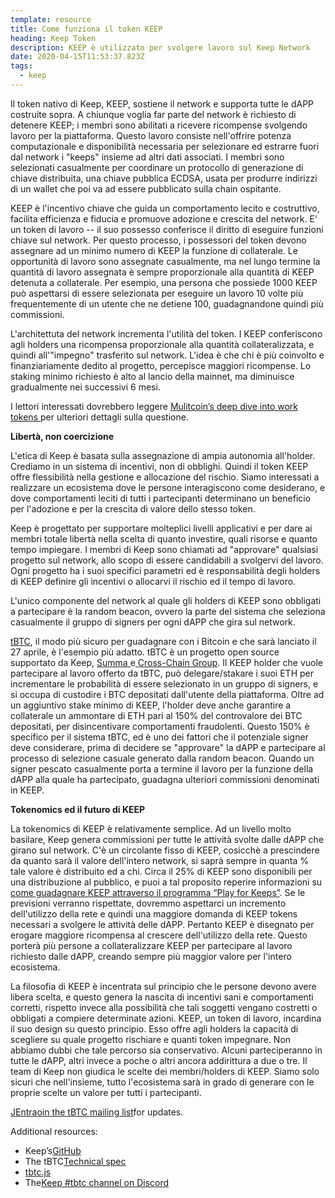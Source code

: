 ```yaml
---
template: resource
title: Come funziona il token KEEP
heading: Keep Token
description: KEEP è utilizzato per svolgere lavoro sul Keep Network
date: 2020-04-15T11:53:37.823Z
tags:
  - keep
---
```

Il token nativo di Keep, KEEP, sostiene il network e supporta tutte le dAPP costruite sopra. A chiunque voglia far parte del network è richiesto di detenere KEEP; i membri sono abilitati a ricevere ricompense svolgendo lavoro per la piattaforma. Questo lavoro consiste nell'offrire potenza computazionale e disponibilità necessaria per selezionare ed estrarre fuori dal network i "keeps" insieme ad altri dati associati. I membri sono selezionati casualmente per coordinare un protocollo di generazione di chiave distribuita, una chiave pubblica ECDSA, usata per produrre indirizzi di un wallet che poi va ad essere pubblicato sulla chain ospitante.

KEEP è l'incentivo chiave che guida un comportamento lecito e costruttivo, facilita efficienza e fiducia e promuove adozione e crescita del network. E' un token di lavoro -- il suo possesso conferisce il diritto di eseguire funzioni chiave sul network. Per questo processo, i possessori del token devono assegnare ad un minimo numero di KEEP la funzione di collaterale. Le opportunità di lavoro sono assegnate casualmente, ma nel lungo termine la quantità di lavoro assegnata è sempre proporzionale alla quantità di KEEP detenuta a collaterale. Per esempio, una persona che possiede 1000 KEEP può aspettarsi di essere selezionata per eseguire un lavoro 10 volte più frequentemente di un utente che ne detiene 100, guadagnandone quindi più commissioni.

L'architettuta del network incrementa l'utilità del token. I KEEP conferiscono agli holders una ricompensa proporzionale alla quantità collateralizzata, e quindi all'"impegno" trasferito sul network. L'idea è che chi è più coinvolto e finanziariamente dedito al progetto, percepisce maggiori ricompense. Lo staking minimo richiesto è alto al lancio della mainnet, ma diminuisce gradualmente nei successivi 6 mesi.

I lettori interessati dovrebbero leggere [Mulitcoin’s deep dive into work tokens ](https://multicoin.capital/2018/02/13/new-models-utility-tokens/)per ulteriori dettagli sulla questione.

**Libertà, non coercizione**

L'etica di Keep è basata sulla assegnazione di ampia autonomia all'holder. Crediamo in un sistema di incentivi, non di obblighi. Quindi il token KEEP offre flessibilità nella gestione e allocazione del rischio. Siamo interessati a realizzare un ecosistema dove le persone interagiscono come desiderano, e dove comportamenti leciti di tutti i partecipanti determinano un beneficio per l'adozione e per la crescita di valore dello stesso token.

Keep è progettato per supportare molteplici livelli applicativi e per dare ai membri totale libertà nella scelta di quanto investire, quali risorse e quanto tempo impiegare. I membri di Keep sono chiamati ad "approvare" qualsiasi progetto sul network, allo scopo di essere candidabili a svolgervi del lavoro. Ogni progetto ha i suoi specifici parametri ed è responsabilità degli holders di KEEP definire gli incentivi o allocarvi il rischio ed il tempo di lavoro.

L'unico componente del network al quale gli holders di KEEP sono obbligati a partecipare è la random beacon, ovvero la parte del sistema che seleziona casualmente il gruppo di signers per ogni dAPP che gira sul network. 

[tBTC](http://tbtc.network/), il modo più sicuro per guadagnare con i Bitcoin e che sarà lanciato il 27 aprile, è l'esempio più adatto. tBTC è un progetto open source supportato da Keep, [Summa ](https://summa.one/)e[ ](https://summa.one/)[Cross-Chain Group](https://www.crosschain.group/). Il KEEP holder che vuole partecipare al lavoro offerto da tBTC, può delegare/stakare i suoi ETH per incrementare le probabilità di essere selezionato in un gruppo di signers, e si occupa di custodire i BTC depositati dall'utente della piattaforma. Oltre ad un aggiuntivo stake minimo di KEEP, l'holder deve anche garantire a collaterale un ammontare di ETH pari al 150% del controvalore dei BTC depositati, per disincentivare comportamenti fraudolenti. Questo 150% è specifico per il sistema tBTC, ed è uno dei fattori che il potenziale signer deve considerare, prima di decidere se "approvare" la dAPP e partecipare al processo di selezione casuale generato dalla random beacon. Quando un signer pescato casualmente porta a termine il lavoro per la funzione della dAPP alla quale ha partecipato, guadagna ulteriori commissioni denominati in KEEP.

**Tokenomics ed il futuro di KEEP**

La tokenomics di KEEP è relativamente semplice. Ad un livello molto basilare, Keep genera commissioni per tutte le attività svolte dalle dAPP che girano sul network. C'è un circolante fisso di KEEP, cosicchè a prescindere da quanto sarà il valore dell'intero network, si saprà sempre in quanta % tale valore è distribuito ed a chi. Circa il 25% di KEEP sono disponibili per una distribuzione al pubblico, e puoi a tal proposito reperire informazioni su [come guadagnare KEEP attraverso il programma “Play for Keeps”](https://blog.keep.network/how-to-get-keep-stake-eth-42252ee11863). Se le previsioni verranno rispettate, dovremmo aspettarci un incremento dell'utilizzo della rete e quindi una maggiore domanda di KEEP tokens necessari a svolgere le attività delle dAPP. Pertanto KEEP è disegnato per erogare maggiore ricompensa al crescere dell'utilizzo della rete. Questo porterà più persone a collateralizzare KEEP per partecipare al lavoro richiesto dalle dAPP, creando sempre più maggior valore per l'intero ecosistema.

La filosofia di KEEP è incentrata sul principio che le persone devono avere libera scelta, e questo genera la nascita di incentivi sani e comportamenti corretti, rispetto invece alla possibilità che tali soggetti vengano costretti o obbligati a compiere determinate azioni. KEEP, un token di lavoro, incardina il suo design su questo principio. Esso offre agli holders la capacità di scegliere su quale progetto rischiare e quanti token impegnare. Non abbiamo dubbi che tale percorso sia conservativo. Alcuni parteciperanno in tutte le dAPP, altri invece a poche o altri ancora addirittura a due o tre. Il team di Keep non giudica le scelte dei membri/holders di KEEP. Siamo solo sicuri che nell'insieme, tutto l'ecosistema sarà in grado di generare con le proprie scelte un valore per tutti i partecipanti.

[JEntraoin the tBTC mailing list](https://tbtc.network/#mailing-list)for updates.

Additional resources:

* Keep’s[GitHub](https://github.com/keep-network)
* The tBTC[Technical spec](http://docs.keep.network/tbtc/index.pdf)
* [tbtc.js](https://tbtc.network/news/2020-02-14-announcing-tbtc-js)
* The[Keep #tbtc channel on Discord](https://discord.gg/wYezN7v)
